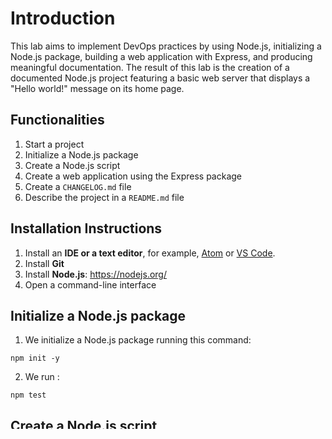 # Introduction

This lab aims to implement DevOps practices by using Node.js, initializing a Node.js package, building a web application with Express, and producing meaningful documentation. The result of this lab is the creation of a documented Node.js project featuring a basic web server that displays a "Hello world!" message on its home page.

## Functionalities

1. Start a project
2. Initialize a Node.js package
3. Create a Node.js script
4. Create a web application using the Express package
5. Create a `CHANGELOG.md` file
6. Describe the project in a `README.md` file

## Installation Instructions

1. Install an **IDE or a text editor**, for example, [Atom](https://atom.io/) or [VS Code](https://code.visualstudio.com/).
2. Install **Git** 
3. Install **Node.js**: https://nodejs.org/
4. Open a command-line interface


## Initialize a Node.js package

1. We initialize a Node.js package running this command:
   
```
npm init -y
```

2. We run :
   
```
npm test
```

## Create a Node.js script

1. We create a file index.js with the following content:
   
```
str = "Hello Node.js!"
console.log(str)
```

2. We run the Node.js script in the terminal:
   
```
node index.js
```

3. We run the npm script with the command: 

```
npm start
```
## Create a web application using Express package

1. We install the Express package :

```
npm install express
```

2. We add this command  to  package.json:
   
```
"dependencies": {
    "express": "^4.17.1"
  }
```

3. We modify the index.js file so it can be accessed online.
   
4. Then we run the npm start script: 

```
npm start
```

